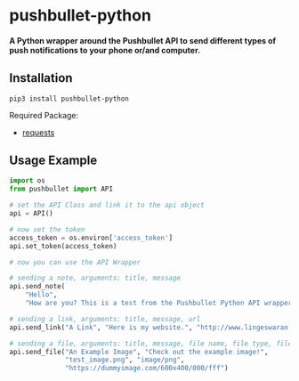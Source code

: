 # pushbullet-python
#### A Python wrapper around the Pushbullet API to send different types of push notifications to your phone or/and computer.

## Installation
```commandline
pip3 install pushbullet-python
```
Required Package:
- [requests](https://requests.readthedocs.io/en/master/)

## Usage Example
```python
import os
from pushbullet import API

# set the API Class and link it to the api object
api = API()

# now set the token
access_token = os.environ['access_token']
api.set_token(access_token)

# now you can use the API Wrapper

# sending a note, arguments: title, message
api.send_note(
    "Hello",
    "How are you? This is a test from the Pushbullet Python API wrapper.")

# sending a link, arguments: title, message, url
api.send_link("A Link", "Here is my website.", "http://www.lingeswaran.com")

# sending a file, arguments: title, message, file name, file type, file url
api.send_file("An Example Image", "Check out the example image!",
              "test_image.png", "image/png",
              "https://dummyimage.com/600x400/000/fff")
```